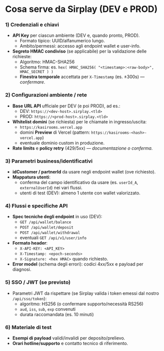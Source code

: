 # Cosa serve da Sirplay (DEV e PROD)

### 1) Credenziali e chiavi
- **API Key** per ciascun ambiente (DEV e, quando pronto, PROD).
  - Formato tipico: UUID/alfanumerico lungo.
  - Ambito/permessi: accesso agli endpoint wallet e user-info.
- **Segreto HMAC condiviso** (se applicabile) per la validazione delle richieste:
  - Algoritmo: HMAC-SHA256
  - Schema firma: es. `hex( HMAC_SHA256( "<timestamp>:<raw-body>", HMAC_SECRET ) )`
  - **Finestra temporale** accettata per `X-Timestamp` (es. ±300s) — *confermare*.

### 2) Configurazioni ambiente / rete
- **Base URL API** ufficiale per DEV (e poi PROD), ad es.:
  - DEV: `https://<dev-host>.sirplay.<tld>`
  - PROD: `https://<prod-host>.sirplay.<tld>`
- **Whitelist domini** (se richiesta) per le chiamate in ingresso/uscita:
  - `https://kasirooms.vercel.app`
  - domini **Preview** di Vercel (pattern: `https://kasirooms-<hash>-vercel.app`)
  - eventuale dominio custom in produzione.
- **Rate limits** e **policy retry** (429/5xx) — *documentazione o conferma*.

### 3) Parametri business/identificativi
- **idCustomer / partnerId** da usare negli endpoint wallet (ove richiesto).
- **Mappatura utenti**:
  - conferma del campo identificativo da usare (es. `userId_A`, `externalUserId`) nei vari flussi.
  - utenti di test (DEV): almeno 1 utente con wallet valorizzato.

### 4) Flussi e specifiche API
- **Spec tecniche degli endpoint** in uso (DEV):
  - `GET /api/wallet/balance`
  - `POST /api/wallet/deposit`
  - `POST /api/wallet/withdrawal`
  - eventuali `GET /api/v1/user/info`
- **Formato header**:
  - `X-API-KEY: <API_KEY>`
  - `X-Timestamp: <epoch-seconds>`
  - `X-Signature: <hex HMAC>` quando richiesto.
- **Error model** (schema degli errori): codici 4xx/5xx e payload per diagnosi.

### 5) SSO / JWT (se previsto)
- Parametri JWT da rispettare (se Sirplay valida i token emessi dal nostro `/api/sso/token`):
  - algoritmo: HS256 (o confermare supporto/necessità RS256)
  - `aud`, `iss`, `sub`, `exp` convenuti
  - durata raccomandata (es. 10 minuti)

### 6) Materiale di test
- **Esempi di payload** validi/invalidi per deposito/prelievo.
- **Orari hotline/supporto** e contatto tecnico di riferimento.
